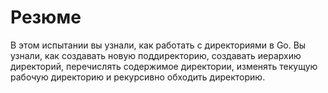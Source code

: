 # Резюме

В этом испытании вы узнали, как работать с директориями в Go. Вы узнали, как создавать новую поддиректорию, создавать иерархию директорий, перечислять содержимое директории, изменять текущую рабочую директорию и рекурсивно обходить директорию.
